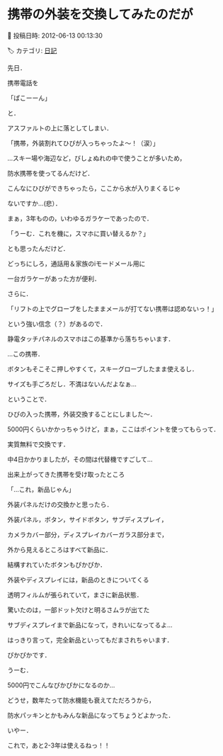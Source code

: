 # 携帯の外装を交換してみたのだが

📅 投稿日時: 2012-06-13 00:13:30

🏷️ カテゴリ: [日記](cc4b5682fb7b8b144980957a978653fb0.md)

先日．





携帯電話を


「ぱこーーん」


と．


アスファルトの上に落としてしまい．


「携帯，外装割れてひびが入っちゃったよ～！（涙）」





…スキー場や海辺など，びしょぬれの中で使うことが多いため，


防水携帯を使ってるんだけど．


こんなにひびができちゃったら，ここから水が入りまくるじゃ


ないですか…(悲）．





まぁ，3年ものの，いわゆるガラケーであったので．


「うーむ．これを機に，スマホに買い替えるか？」


とも思ったんだけど．





どっちにしろ，通話用＆家族のiモードメール用に


一台ガラケーがあった方が便利．


さらに．


「リフトの上でグローブをしたままメールが打てない携帯は認めないっ！」


という強い信念（？）があるので．


静電タッチパネルのスマホはこの基準から落ちちゃいます．





…この携帯．


ボタンもそこそこ押しやすくて，スキーグローブしたまま使えるし．


サイズも手ごろだし．不満はないんだよなぁ…





ということで．


ひびの入った携帯，外装交換することにしました～．


5000円くらいかかっちゃうけど，まぁ，ここはポイントを使ってもらって．


実質無料で交換です．





中4日かかりましたが，その間は代替機ですごして…





出来上がってきた携帯を受け取ったところ


「…これ，新品じゃん」





外装パネルだけの交換かと思ったら．


外装パネル，ボタン，サイドボタン，サブディスプレイ，


カメラカバー部分，ディスプレイカバーガラス部分まで，


外から見えるところはすべて新品に．


結構すれていたボタンもぴかぴか．


外装やディスプレイには，新品のときについてくる


透明フィルムが張られていて，まさに新品状態．


驚いたのは，一部ドット欠けと明るさムラが出てた


サブディスプレイまで新品になって，きれいになってるよ…





はっきり言って，完全新品といってもだまされちゃいます．


ぴかぴかです．





うーむ．


5000円でこんなぴかぴかになるのか…


どうせ，数年たって防水機能も衰えてただろうから，


防水パッキンとかもみんな新品になってちょうどよかった．





いやー．


これで，あと2-3年は使えるねっ！！
